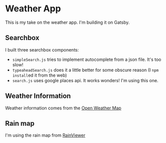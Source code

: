 # Weather App

This is my take on the weather app. I'm building it on Gatsby.  

## Searchbox

I built three searchbox components:  
- `simpleSearch.js` tries to implement autocomplete from a json file. It's too slow!
- `typeaheadSearch.js` does it a little better for some obscure reason (I `npm install`ed it from the web)
- `search.js` uses google places api. It works wonders! I'm using this one.

## Weather Information  

Weather information comes from the [Open Weather Map](https://openweathermap.org/)

## Rain map

I'm using the rain map from [RainViewer](https://www.rainviewer.com/)  
